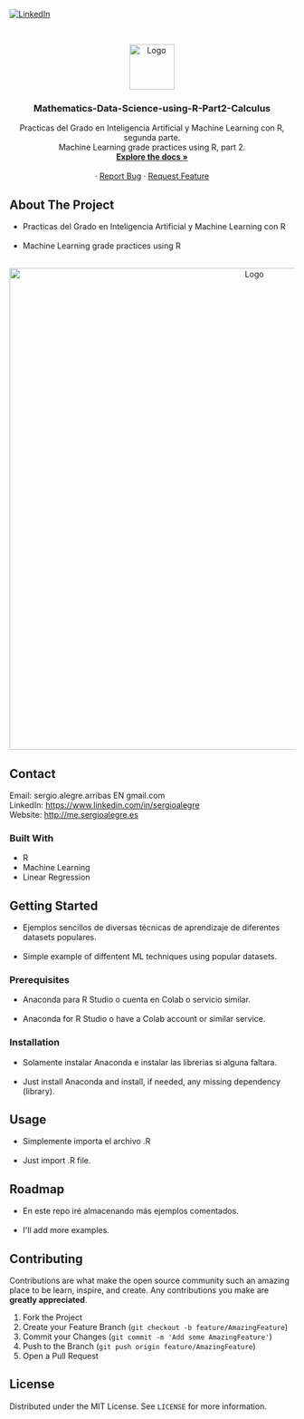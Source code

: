<!--
REEMPLAZAR: Buscador-Ajax-similar-a-Google, TITULO, DESCRIPCION, DESCRIPCION2, DEMO, TECNOLOGIAS
-->
[![LinkedIn][linkedin-shield]][linkedin-url]

<!-- PROJECT LOGO -->
<br />
<p align="center">
  <a href="https://github.com/sergioalegre/Mathematics-Data-Science-using-R-Part2-Calculus">
    <img src="http://sergioalegre.es/logo.JPG" alt="Logo" width="80" height="80">
  </a>

  <h3 align="center"><!-- TITULO -->Mathematics-Data-Science-using-R-Part2-Calculus</h3>

  <p align="center">
    <!-- DESCRIPCION -->
  Practicas del Grado en Inteligencia Artificial y Machine Learning con R, segunda parte.
    <br />
  Machine Learning grade practices using R, part 2.
    <br />
    <a href="https://github.com/sergioalegre/Mathematics-Data-Science-using-R-Part2-Calculus"><strong>Explore the docs »</strong></a>
    <br />
    <br />
    ·
    <a href="https://github.com/sergioalegre/Mathematics-Data-Science-using-R-Part2-Calculus/issues">Report Bug</a>
    ·
    <a href="https://github.com/sergioalegre/Mathematics-Data-Science-using-R-Part2-Calculus/issues">Request Feature</a>
  </p>
</p>

## About The Project
<!-- DESCRIPCION2 --> <!-- DEMO -->
- Practicas del Grado en Inteligencia Artificial y Machine Learning con R
    <br /><br />
- Machine Learning grade practices using R
<br><br>
<p align="center">
    <img src="http://sergioalegre.es/machine_learning_sergio_alegre.png" alt="Logo" width="850" height="">
</p>


## Contact
Email: sergio.alegre.arribas EN gmail.com
<br>
LinkedIn: https://www.linkedin.com/in/sergioalegre
<br>
Website: http://me.sergioalegre.es


### Built With
* R
* Machine Learning
* Linear Regression

## Getting Started
- Ejemplos sencillos de diversas técnicas de aprendizaje de diferentes datasets populares.
<br><br>
- Simple example of diffentent ML techniques using popular datasets.

### Prerequisites
- Anaconda para R Studio o cuenta en Colab o servicio similar.
<br><br>
- Anaconda for R Studio o have a Colab account or similar service.


### Installation
- Solamente instalar Anaconda e instalar las librerias si alguna faltara.
<br><br>
- Just install Anaconda and install, if needed, any missing dependency (library).

## Usage
- Simplemente importa el archivo .R
<br><br>
- Just import .R file.

## Roadmap
- En este repo iré almacenando más ejemplos comentados.
<br><br>
- I'll add more examples.

## Contributing
Contributions are what make the open source community such an amazing place to be learn, inspire, and create. Any contributions you make are **greatly appreciated**.

1. Fork the Project
2. Create your Feature Branch (`git checkout -b feature/AmazingFeature`)
3. Commit your Changes (`git commit -m 'Add some AmazingFeature'`)
4. Push to the Branch (`git push origin feature/AmazingFeature`)
5. Open a Pull Request

## License
Distributed under the MIT License. See `LICENSE` for more information.


[linkedin-shield]: https://img.shields.io/badge/-LinkedIn-black.svg?style=flat-square&logo=linkedin&colorB=555
[linkedin-url]: https://linkedin.com/in/sergioalegre
